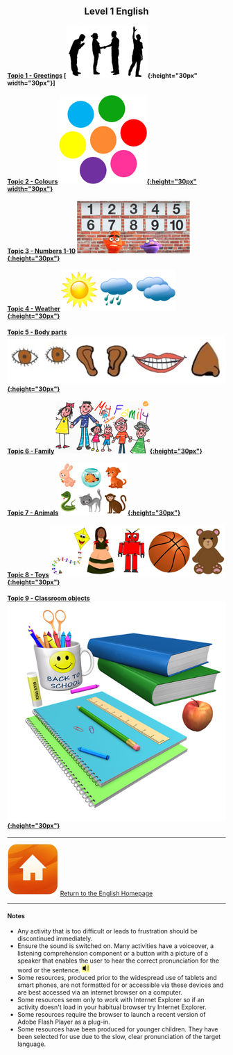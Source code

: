 <head>
<!-- Global site tag (gtag.js) - Google Analytics -->
<script async src="https://www.googletagmanager.com/gtag/js?id=UA-110947112-3"></script>
<script>
  window.dataLayer = window.dataLayer || [];
  function gtag(){dataLayer.push(arguments);}
  gtag('js', new Date());

  gtag('config', 'UA-110947112-3');
</script>
</head>

<h2> 
<p align="center">
Level 1 English
</p>
</h2>

#### [Topic 1 - Greetings](https://1blockatatime.github.io/English/Greetings_A)  [![gtsym](/images/gtsym.PNG){:height="30px" width="30px"}]
#### [Topic 2 - Colours](https://1blockatatime.github.io/English/Colours_A) [![colmix](/images/colmix.png){:height="30px" width="30px"}](https://1blockatatime.github.io/English/Colours_A)
#### [Topic 3 - Numbers 1-10](https://1blockatatime.github.io/English/Number_A) [![pmno](/images/pmno.PNG){:height="30px"}](https://1blockatatime.github.io/English/Number_A)
#### [Topic 4 - Weather](https://1blockatatime.github.io/English/Weather_A) [![wsym](/images/wsym.PNG){:height="30px"}](https://1blockatatime.github.io/English/Weather_A)
#### [Topic 5 - Body parts](https://1blockatatime.github.io/English/Body_Parts_A) [![body](/images/body.PNG){:height="30px"}](https://1blockatatime.github.io/English/Body_Parts_A)
#### [Topic 6 - Family](https://1blockatatime.github.io/English/Family_A) [![elffm1](/images/elffm1.png){:height="30px"}](https://1blockatatime.github.io/English/Family_A)
#### [Topic 7 - Animals](https://1blockatatime.github.io/English/Animals_A)[![anim](/images/anim.PNG){:height="30px"}](https://1blockatatime.github.io/English/Animals_A)
#### [Topic 8 - Toys](https://1blockatatime.github.io/English/Toys_A) [![toys](/images/toys.PNG){:height="30px"}](https://1blockatatime.github.io/English/Toys_A)
#### [Topic 9 - Classroom objects](https://1blockatatime.github.io/English/Classroom_Objects_A) [![classo](/images/classo.png){:height="30px"}](https://1blockatatime.github.io/English/Classroom_Objects_A)

<!--
#### [Topic 5 - Actions](https://1blockatatime.github.io/English/Actions_A) [![stand](/images/stand.png){:height="30px"}](https://1blockatatime.github.io/English/Actions_A)
#### [Topic 13 - Food](https://1blockatatime.github.io/English/Food_A)
#### [Topic 12 - Shapes](https://1blockatatime.github.io/English/Shapes_A) [![shape](/images/shape.PNG){:height="30px"}](https://1blockatatime.github.io/English/Shapes_A)
### [Topic 11 - Feelings/needs](https://1blockatatime.github.io/English/Feelings_A) [![prep](/images/hoyt.png){:height="30px"}](https://1blockatatime.github.io/English/Feelings_A)
### [Topic 10 - Prepositions of Place](https://1blockatatime.github.io/English/Prep_Place_A) [![prep](/images/prep.png){:height="30px"}](https://1blockatatime.github.io/English/Prep_Place_A)
-->

***
[![home](/images/home.png)](https://1blockatatime.github.io/English) [Return to the English Homepage](https://1blockatatime.github.io/English)

***
#### Notes
* Any activity that is too difficult or leads to frustration should be discontinued immediately.
* Ensure the sound is switched on. Many activities have a voiceover, a listening comprehension component or a button with a picture of a speaker that enables the user to hear the correct pronunciation for the word or the sentence. ![spkr2](/images/spkr2.PNG)
* Some resources, produced prior to the widespread use of tablets and smart phones, are not formatted for or accessible via these devices and are best accessed via an internet browser on a computer.
* Some resources seem only to work with Internet Explorer so if an activity doesn't load in your habitual browser try Internet Explorer.
* Some resources require the browser to launch a recent version of Adobe Flash Player as a plug-in.
* Some resources have been produced for younger children. They have been selected for use due to the slow, clear pronunciation of the target language.

